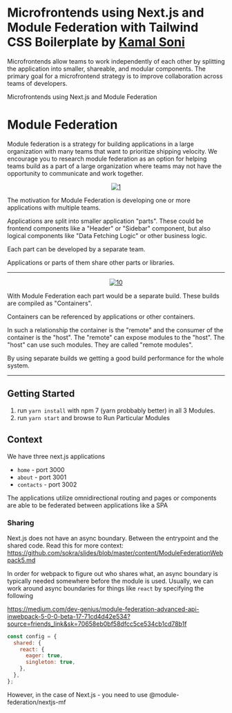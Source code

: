# Microfrontends using Next.js and Module Federation with Tailwind CSS Boilerplate by [Kamal Soni](https://kamalsoni.in/)

Microfrontends allow teams to work independently of each other by splitting the application into smaller, shareable, and modular components. The primary goal for a microfrontend strategy is to improve collaboration across teams of developers.

Microfrontends using Next.js and Module Federation

# Module Federation
Module federation is a strategy for building applications in a large organization with many teams that want to prioritize shipping velocity. We encourage you to research module federation as an option for helping teams build as a part of a large organization where teams may not have the opportunity to communicate and work together.

<center>

[![1](https://github.com/sokra/slides/blob/master/content/ModuleFederationWebpack5/1.png)](https://github.com/sokra/slides/blob/master/content/ModuleFederationWebpack5/1.png)

</center>

The motivation for Module Federation is developing one or more applications with multiple teams.

Applications are split into smaller application "parts". These could be frontend components like a "Header" or "Sidebar" component, but also logical components like "Data Fetching Logic" or other business logic.

Each part can be developed by a separate team.

Applications or parts of them share other parts or libraries.

<hr>


<center>

[![10](https://github.com/sokra/slides/blob/master/content/ModuleFederationWebpack5/10.png)](https://github.com/sokra/slides/blob/master/content/ModuleFederationWebpack5/10.png)

</center>

With Module Federation each part would be a separate build. These builds are compiled as "Containers".

Containers can be referenced by applications or other containers.

In such a relationship the container is the "remote" and the consumer of the container is the "host". The "remote" can expose modules to the "host". The "host" can use such modules. They are called "remote modules".

By using separate builds we getting a good build performance for the whole system.

<hr>

## Getting Started

1. run `yarn install` with npm 7 (yarn probbably better) in all 3 Modules.
2. run `yarn start` and browse to Run Particular Modules 

## Context

We have three next.js applications

- `home` - port 3000
- `about` - port 3001
- `contacts` - port 3002


The applications utilize omnidirectional routing and pages or components are able to be federated between applications like a SPA

### Sharing

Next.js does not have an async boundary. Between the entrypoint and the shared code.
Read this for more context: https://github.com/sokra/slides/blob/master/content/ModuleFederationWebpack5.md

In order for webpack to figure out who shares what, an async boundary is typically needed somewhere before the module is used.
Usually, we can work around async boundaries for things like `react` by specifying the following

https://medium.com/dev-genius/module-federation-advanced-api-inwebpack-5-0-0-beta-17-71cd4d42e534?source=friends_link&sk=70658eb0bf58dfcc5ce534cb1cd78b1f

```js
const config = {
  shared: {
    react: {
      eager: true,
      singleton: true,
    },
  },
};
```

However, in the case of Next.js - you need to use @module-federation/nextjs-mf


